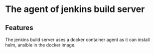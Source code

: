 # The agent of jenkins build server
## Features
The jenkins build server uses a docker container agent as it can install helm, ansible in the docker image.